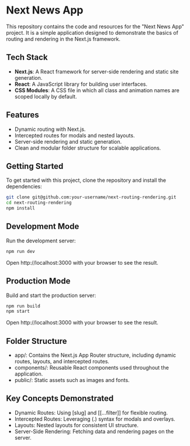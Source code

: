 # Next News App

This repository contains the code and resources for the "Next News App" project. It is a simple application designed to demonstrate the basics of routing and rendering in the Next.js framework.

## Tech Stack

- **Next.js**: A React framework for server-side rendering and static site generation.
- **React**: A JavaScript library for building user interfaces.
- **CSS Modules**: A CSS file in which all class and animation names are scoped locally by default.

## Features

- Dynamic routing with Next.js.
- Intercepted routes for modals and nested layouts.
- Server-side rendering and static generation.
- Clean and modular folder structure for scalable applications.

## Getting Started

To get started with this project, clone the repository and install the dependencies:

```bash
git clone git@github.com:your-username/next-routing-rendering.git
cd next-routing-rendering
npm install
```

## Development Mode

Run the development server:

```bash
npm run dev
```

Open http://localhost:3000 with your browser to see the result.

## Production Mode

Build and start the production server:

```bash
npm run build
npm start
```

Open http://localhost:3000 with your browser to see the result.

## Folder Structure

- app/: Contains the Next.js App Router structure, including dynamic routes, layouts, and intercepted routes.
- components/: Reusable React components used throughout the application.
- public/: Static assets such as images and fonts.

## Key Concepts Demonstrated

- Dynamic Routes: Using [slug] and [[...filter]] for flexible routing.
- Intercepted Routes: Leveraging (.) syntax for modals and overlays.
- Layouts: Nested layouts for consistent UI structure.
- Server-Side Rendering: Fetching data and rendering pages on the server.
